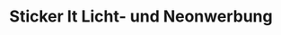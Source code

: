 ---
title: "Sticker It Licht- und Neonwerbung"
url: /juelich/sticker-it-licht-und-neonwerbung/
shop: Allgemein
---